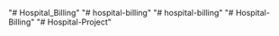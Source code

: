 "# Hospital_Billing" 
"# hospital-billing" 
"# hospital-billing" 
"# Hospital-Billing" 
"# Hospital-Project" 
